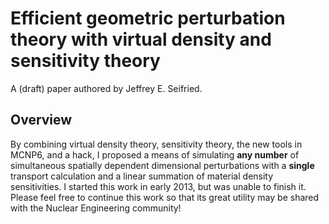 Efficient geometric perturbation theory with virtual density and sensitivity theory
===================================================================================

A (draft) paper authored by Jeffrey E. Seifried.

Overview
--------

By combining virtual density theory, sensitivity theory, the new tools in MCNP6, and a hack, I proposed a means of simulating **any number** of simultaneous spatially dependent dimensional perturbations with a **single** transport calculation and a linear summation of material density sensitivities.
I started this work in early 2013, but was unable to finish it.
Please feel free to continue this work so that its great utility may be shared with the Nuclear Engineering community!
